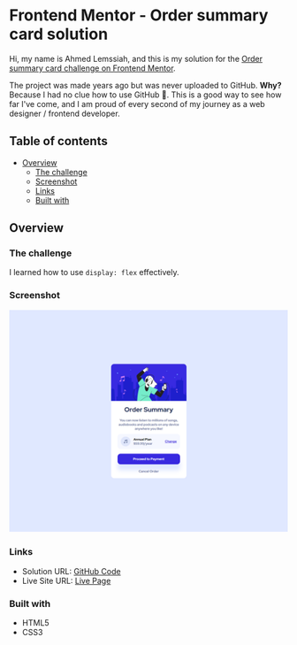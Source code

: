 # Frontend Mentor - Order summary card solution

Hi, my name is Ahmed Lemssiah, and this is my solution for the [Order summary card challenge on Frontend Mentor](https://www.frontendmentor.io/challenges/order-summary-component-QlPmajDUj).

The project was made years ago but was never uploaded to GitHub. 
**Why?** 
Because I had no clue how to use GitHub 🙈. This is a good way to see how far I've come, and I am proud of every second of my journey as a web designer / frontend developer.

## Table of contents

- [Overview](#overview)
  - [The challenge](#the-challenge)
  - [Screenshot](#screenshot)
  - [Links](#links)
  - [Built with](#built-with)

## Overview

### The challenge

I learned how to use `display: flex` effectively.

### Screenshot

![Screenshot](./Screenshot.png)

### Links

- Solution URL: [GitHub Code](https://github.com/Arteque/Order-Summary)
- Live Site URL: [Live Page](https://arteque.github.io/Order-Summary/)

### Built with

- HTML5
- CSS3
